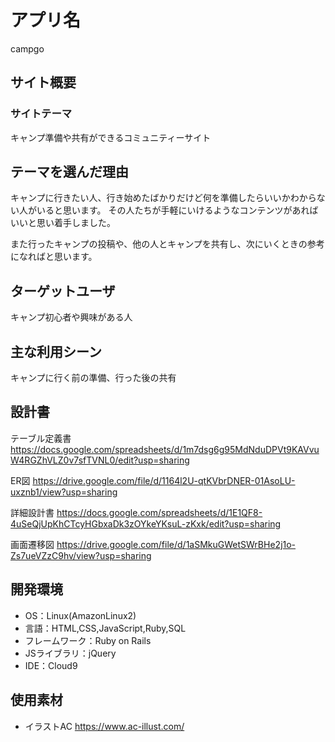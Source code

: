 # アプリ名
campgo

## サイト概要
### サイトテーマ
キャンプ準備や共有ができるコミュニティーサイト

## テーマを選んだ理由
キャンプに行きたい人、行き始めたばかりだけど何を準備したらいいかわからない人がいると思います。
その人たちが手軽にいけるようなコンテンツがあればいいと思い着手しました。

また行ったキャンプの投稿や、他の人とキャンプを共有し、次にいくときの参考になればと思います。

## ターゲットユーザ
キャンプ初心者や興味がある人

## 主な利用シーン
キャンプに行く前の準備、行った後の共有

## 設計書
テーブル定義書
https://docs.google.com/spreadsheets/d/1m7dsg6g95MdNduDPVt9KAVvuW4RGZhVLZ0v7sfTVNL0/edit?usp=sharing

ER図
https://drive.google.com/file/d/1164l2U-qtKVbrDNER-01AsoLU-uxznb1/view?usp=sharing

詳細設計書
https://docs.google.com/spreadsheets/d/1E1QF8-4uSeQjUpKhCTcyHGbxaDk3zOYkeYKsuL-zKxk/edit?usp=sharing

画面遷移図
https://drive.google.com/file/d/1aSMkuGWetSWrBHe2j1o-Zs7ueVZzC9hv/view?usp=sharing
## 開発環境
- OS：Linux(AmazonLinux2)
- 言語：HTML,CSS,JavaScript,Ruby,SQL
- フレームワーク：Ruby on Rails
- JSライブラリ：jQuery
- IDE：Cloud9

## 使用素材
- イラストAC https://www.ac-illust.com/